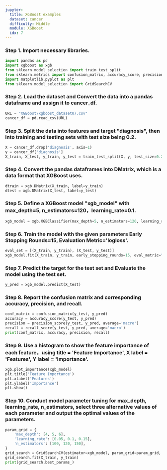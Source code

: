 ```yaml
---
jupyter:
  title: XGBoost examples
  dataset: cancer
  difficulty: Middle
  module: XGBoost
  idx: 7
---
```


### Step 1. Import necessary libraries.
```python
import pandas as pd
import xgboost as xgb
from sklearn.model_selection import train_test_split
from sklearn.metrics import confusion_matrix, accuracy_score, precision_score, recall_score
import matplotlib.pyplot as plt
from sklearn.model_selection import GridSearchCV
```
### Step 2. Load the dataset and Convert the data into a pandas dataframe and assign it to cancer_df.
```python
URL = "XGBoost\xgboost_dataset07.csv"
cancer_df = pd.read_csv(URL)
```
### Step 3. Split the data into features and target "diagnosis", then into training and testing sets with test size being 0.2.
```python
X = cancer_df.drop('diagnosis', axis=1)
y = cancer_df['diagnosis']
X_train, X_test, y_train, y_test = train_test_split(X, y, test_size=0.2, random_state=42)
```
### Step 4. Convert the pandas dataframes into DMatrix, which is a data format that XGBoost uses.
```python
dtrain = xgb.DMatrix(X_train, label=y_train)
dtest = xgb.DMatrix(X_test, label=y_test)
```
### Step 5. Define a XGBoost model "xgb_model" with max_depth=5, n_estimators=120，learning_rate=0.1.
```python
xgb_model = xgb.XGBClassifier(max_depth=5, n_estimators=120, learning_rate=0.1)
```
### Step 6. Train the model with the given parameters Early Stopping Rounds=15, Evaluation Metric='logloss'.
```python
eval_set = [(X_train, y_train), (X_test, y_test)]
xgb_model.fit(X_train, y_train, early_stopping_rounds=15, eval_metric="logloss", eval_set=eval_set, verbose=True)
```
### Step 7. Predict the target for the test set and Evaluate the model using the test set.
```python
y_pred = xgb_model.predict(X_test)
```
### Step 8. Report the confusion matrix and corresponding accuracy, precision, and recall.
```python
conf_matrix = confusion_matrix(y_test, y_pred)
accuracy = accuracy_score(y_test, y_pred)
precision = precision_score(y_test, y_pred, average='macro')
recall = recall_score(y_test, y_pred, average='macro')
print(conf_matrix, accuracy, precision, recall)
```
### Step 9. Use a histogram to show the feature importance of each feature，using title = 'Feature Importance', X label = 'Features', Y label = 'Importance'.
```python
xgb.plot_importance(xgb_model)
plt.title('Feature Importance')
plt.xlabel('Features')
plt.ylabel('Importance')
plt.show()
```
### Step 10. Conduct model parameter tuning for max_depth, learning_rate, n_estimators, select three alternative values of each parameter and output the optimal values of the parameters.
```python
param_grid = {
    'max_depth': [4, 5, 6],
    'learning_rate': [0.05, 0.1, 0.15],
    'n_estimators': [100, 120, 150],
}
grid_search = GridSearchCV(estimator=xgb_model, param_grid=param_grid, scoring='accuracy', cv=3, verbose=1)
grid_search.fit(X_train, y_train)
print(grid_search.best_params_)
```
